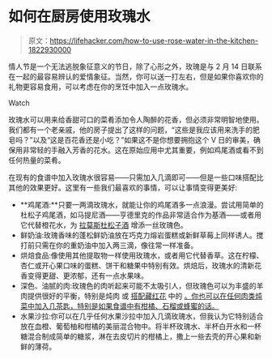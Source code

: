 # 如何在厨房使用玫瑰水

> 原文：<https://lifehacker.com/how-to-use-rose-water-in-the-kitchen-1822930000>

情人节是一个无法逃脱象征意义的节日，除了心形之外，玫瑰是与 2 月 14 日联系在一起的最容易辨认的爱情象征。当然，你可以送一打左右，但是如果你喜欢你的礼物更容易食用，可以考虑在你的烹饪中加入一点玫瑰水。

Watch

玫瑰水可以用来给香甜可口的菜肴添加令人陶醉的花香，但必须非常明智地使用。我们都有一个老亲戚，他的房子提出了这样的问题，“这些是我应该用来洗手的肥皂吗？”以及“这是百花香还是小吃？”如果这不是你想要拥抱这个 V 日的审美，确保用非常轻的手融入芳香的花水。这在原始应用中尤其重要，例如鸡尾酒或看不到任何热量的菜肴。

在现有的食谱中加入玫瑰水很容易——只需加入几滴即可——但是一些口味搭配比其他的效果更好。这里有一些我们最喜欢的事情，可以让事情变得更美好:

*   **鸡尾酒:**只要一两滴玫瑰水，就能让你的鸡尾酒多一点浪漫。尝试用简单的杜松子鸡尾酒，如马提尼酒——亨德里克的作品非常适合作为基酒——或者用它代替橙花水，为 [拉莫斯杜松子酒](https://www.epicurious.com/recipes/food/views/ramos-gin-fizz-351596) 增添一丝玫瑰色。
*   鲜奶油:玫瑰香味的蓬松鲜奶油放在巧克力熔岩蛋糕或新鲜草莓上同样诱人。搅打前只需在你的重奶油中加入两三滴，像往常一样准备。
*   烘焙食品:像使用其他提取物一样使用玫瑰水，或者用它代替香草。这在柠檬、杏仁或开心果口味的蛋糕、饼干和糖果中特别有效。烘焙后，玫瑰水的清新花香变得更甜、更浓郁，还有一点水果味。
*   深色、油腻的肉:玫瑰色的肉听起来可能不太吸引人，但玫瑰色可以为丰盛的羊肉提供很好的平衡，特别是炖肉 或 [搭配藏红花](https://www.bbc.co.uk/food/recipes/ottoman_lamb_with_98112) 中的 [。你也可以在任何肉类炖菜中加入几茶匙，特别是如果食谱中有柑橘、石榴或蜂蜜的话。](https://ethnicspoon.com/lamb-stew-infused-with-rose-water/)
*   水果沙拉:你可以在几乎任何水果沙拉中加入几滴玫瑰水，但我认为它特别适合放在血橙、葡萄柚和柑橘的美丽混合物中。将半杯玫瑰水、半杯白开水和一杯糖混合制成简单的糖浆，淋在去皮切片的柑橘上，撒上一些去壳的开心果和新鲜的薄荷。